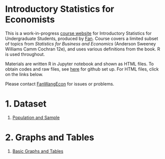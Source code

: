 
# Introductory Statistics for Economists

This is a work-in-progress [course website](https://fanwangecon.github.io/Stat4Econ/) for Introductory Statistics for Undergraduate Students, produced by [Fan](https://fanwangecon.github.io/). Course covers a limited subset of topics from *Statistics for Business and Economics* (Anderson Sweeney Williams Camm Cochran 12e), and uses various definitions from the book. R is used throughout.

Materials are written R in Jupyter notebook and shown as HTML files. To obtain codes and raw files, see [here](docs/gitsetup.md) for github set up. For HTML files, click on the links below.

Please contact [FanWangEcon](https://fanwangecon.github.io/) for issues or problems.

# 1. Dataset

1. [Population and Sample](survey/classsurvey.html)

# 2. Graphs and Tables

1. [Basic Graphs and Tables](descriptive/BasicGraphsandTables.html)
